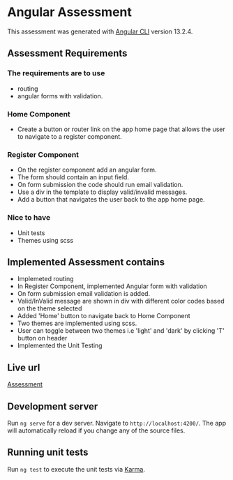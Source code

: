 # Angular Assessment

This assessment was generated with [Angular CLI](https://github.com/angular/angular-cli) version 13.2.4.

## Assessment Requirements

### The requirements are to use 
- routing 
- angular forms with validation.

### Home Component
- Create a button or router link on the app home page that allows the user to navigate to a register component.
 
### Register Component
- On the register component add an angular form.
- The form should contain an input field.
- On form submission the code should run email validation.
- Use a div in the template to display valid/invalid messages.
- Add a button that navigates the user back to the app home page.
 
### Nice to have
- Unit tests
- Themes using scss

## Implemented Assessment contains
- Implemeted routing
- In Register Component, implemented Angular form with validation
- On form submission email validation is added.
- Valid/InValid message are shown in div with different color codes based on the theme selected
- Added 'Home' button to navigate back to Home Component
- Two themes are implemented using scss.
- User can toggle between two themes i.e 'light' and 'dark' by clicking 'T' button on header
- Implemented the Unit Testing

## Live url
[Assessment](https://angular-ivy-e2xhu9.stackblitz.io/)

## Development server

Run `ng serve` for a dev server. Navigate to `http://localhost:4200/`. The app will automatically reload if you change any of the source files.

## Running unit tests

Run `ng test` to execute the unit tests via [Karma](https://karma-runner.github.io).
